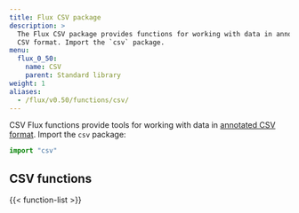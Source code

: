 ```yaml
---
title: Flux CSV package
description: >
  The Flux CSV package provides functions for working with data in annotated
  CSV format. Import the `csv` package.
menu:
  flux_0_50:
    name: CSV
    parent: Standard library
weight: 1
aliases:
  - /flux/v0.50/functions/csv/
---
```


CSV Flux functions provide tools for working with data in [annotated CSV format](https://github.com/influxdata/flux/blob/master/docs/SPEC.md#csv).
Import the `csv` package:

```js
import "csv"
```

## CSV functions
{{< function-list >}}
